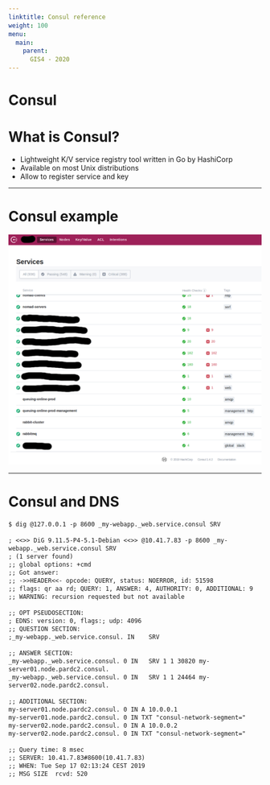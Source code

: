 ```yaml
---
linktitle: Consul reference
weight: 100
menu:
  main:
    parent:
      GIS4 - 2020
---
```


Consul
=

What is Consul?
===

* Lightweight K/V service registry tool written in Go by HashiCorp
* Available on most Unix distributions
* Allow to register service and key

---

Consul example
===

![Consul example](/consul.png)

---

Consul and DNS
===

```
$ dig @127.0.0.1 -p 8600 _my-webapp._web.service.consul SRV

; <<>> DiG 9.11.5-P4-5.1-Debian <<>> @10.41.7.83 -p 8600 _my-webapp._web.service.consul SRV
; (1 server found)
;; global options: +cmd
;; Got answer:
;; ->>HEADER<<- opcode: QUERY, status: NOERROR, id: 51598
;; flags: qr aa rd; QUERY: 1, ANSWER: 4, AUTHORITY: 0, ADDITIONAL: 9
;; WARNING: recursion requested but not available

;; OPT PSEUDOSECTION:
; EDNS: version: 0, flags:; udp: 4096
;; QUESTION SECTION:
;_my-webapp._web.service.consul. IN    SRV

;; ANSWER SECTION:
_my-webapp._web.service.consul. 0 IN   SRV 1 1 30820 my-server01.node.pardc2.consul.
_my-webapp._web.service.consul. 0 IN   SRV 1 1 24464 my-server02.node.pardc2.consul.

;; ADDITIONAL SECTION:
my-server01.node.pardc2.consul. 0 IN A 10.0.0.1
my-server01.node.pardc2.consul. 0 IN TXT "consul-network-segment="
my-server02.node.pardc2.consul. 0 IN A 10.0.0.2
my-server02.node.pardc2.consul. 0 IN TXT "consul-network-segment="

;; Query time: 8 msec
;; SERVER: 10.41.7.83#8600(10.41.7.83)
;; WHEN: Tue Sep 17 02:13:24 CEST 2019
;; MSG SIZE  rcvd: 520
```
